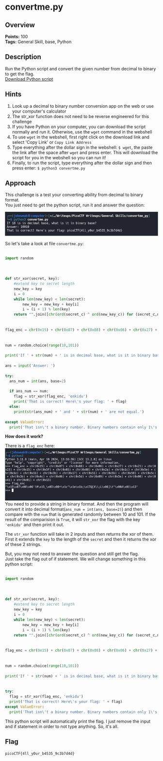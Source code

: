 # convertme.py

## Overview

**Points:** 100\
**Tags:** General Skill, base, Python

## Description

Run the Python script and convert the given number from decimal to binary to get the flag.\
[Download Python script](./convertme.py)

## Hints

1. Look up a decimal to binary number conversion app on the web or use your computer's calculator
2. The str_xor function does not need to be reverse engineered for this challenge
3. If you have Python on your computer, you can download the script normally and run it. Otherwise, use the `wget` command in the webshell
4. To use `wget` in the webshell, first right click on the download link and select 'Copy Link' or `Copy Link Address`
5. Type everything after the dollar sign in the webshell: `$ wget`, the paste the link after the space after `wget` and press enter. This will download the script for you in the webshell so you can run it!
6. Finally, to run the script, type everything after the dollar sign and then press enter: `$ python3 convertme.py`

## Approach

This challenge is a test your converting ability from decimal to binary format.\
You just need to get the python script, run it and answer the question:

![alt text](image.png)

So let's take a look at file `convertme.py`:
```python

import random



def str_xor(secret, key):
    #extend key to secret length
    new_key = key
    i = 0
    while len(new_key) < len(secret):
        new_key = new_key + key[i]
        i = (i + 1) % len(key)        
    return "".join([chr(ord(secret_c) ^ ord(new_key_c)) for (secret_c,new_key_c) in zip(secret,new_key)])


flag_enc = chr(0x15) + chr(0x07) + chr(0x08) + chr(0x06) + chr(0x27) + chr(0x21) + chr(0x23) + chr(0x15) + chr(0x5f) + chr(0x05) + chr(0x08) + chr(0x2a) + chr(0x1c) + chr(0x5e) + chr(0x1e) + chr(0x1b) + chr(0x3b) + chr(0x17) + chr(0x51) + chr(0x5b) + chr(0x58) + chr(0x5c) + chr(0x3b) + chr(0x4c) + chr(0x06) + chr(0x5d) + chr(0x09) + chr(0x5e) + chr(0x00) + chr(0x41) + chr(0x01) + chr(0x13)


num = random.choice(range(10,101))

print('If ' + str(num) + ' is in decimal base, what is it in binary base?')

ans = input('Answer: ')

try:
  ans_num = int(ans, base=2)
  
  if ans_num == num:
    flag = str_xor(flag_enc, 'enkidu')
    print('That is correct! Here\'s your flag: ' + flag)
  else:
    print(str(ans_num) + ' and ' + str(num) + ' are not equal.')
  
except ValueError:
  print('That isn\'t a binary number. Binary numbers contain only 1\'s and 0\'s')

```

**How does it work?**

There is a `flag_enc` here:
![alt text](image-1.png)
You need to provide a string in binary format. And then the program will convert it into decimal format(`ans_num = int(ans, base=2)`) and then compare with the `num` that is generated randomly between 10 and 101. If the result of the comparision is `True`, it will `str_xor` the flag with the key `'enkidu'` and then print it out. 

The `str_xor` function will take in 2 inputs and then returns the xor of them. First it extends the `key` to the length of the `secret` and then it returns the xor of these 2 strings.

But, you may not need to answer the question and still get the flag.\
Just take the flag out of if statement. We will change something in this python script:
```python

import random



def str_xor(secret, key):
    #extend key to secret length
    new_key = key
    i = 0
    while len(new_key) < len(secret):
        new_key = new_key + key[i]
        i = (i + 1) % len(key)        
    return "".join([chr(ord(secret_c) ^ ord(new_key_c)) for (secret_c,new_key_c) in zip(secret,new_key)])


flag_enc = chr(0x15) + chr(0x07) + chr(0x08) + chr(0x06) + chr(0x27) + chr(0x21) + chr(0x23) + chr(0x15) + chr(0x5f) + chr(0x05) + chr(0x08) + chr(0x2a) + chr(0x1c) + chr(0x5e) + chr(0x1e) + chr(0x1b) + chr(0x3b) + chr(0x17) + chr(0x51) + chr(0x5b) + chr(0x58) + chr(0x5c) + chr(0x3b) + chr(0x4c) + chr(0x06) + chr(0x5d) + chr(0x09) + chr(0x5e) + chr(0x00) + chr(0x41) + chr(0x01) + chr(0x13)


num = random.choice(range(10,101))

print('If ' + str(num) + ' is in decimal base, what is it in binary base?')


try:
  flag = str_xor(flag_enc, 'enkidu')
  print('That is correct! Here\'s your flag: ' + flag)
except ValueError:
  print('That isn\'t a binary number. Binary numbers contain only 1\'s and 0\'s')

```
This python script will automatically print the flag. I just remove the input and if statement in order to not type anything. So, it's all.

## Flag

`picoCTF{4ll_y0ur_b4535_9c3b7d4d}`